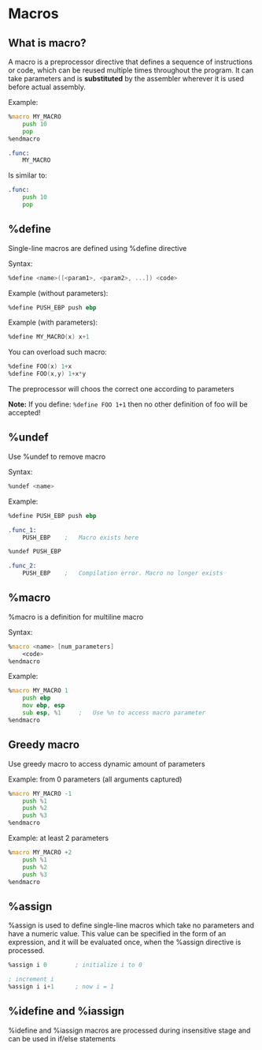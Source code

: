 # Macros

## What is macro?

A macro is a preprocessor directive that defines a sequence of instructions or code, which can be reused multiple times throughout the program. It can take parameters and is **substituted** by the assembler wherever it is used before actual assembly.

Example:
```asm
%macro MY_MACRO
    push 10
    pop
%endmacro

.func:
    MY_MACRO
```

Is similar to: 
```asm
.func:
    push 10
    pop
```

## %define 

Single-line macros are defined using %define directive

Syntax:
```asm
%define <name>([<param1>, <param2>, ...]) <code>
```

Example (without parameters):
```asm
%define PUSH_EBP push ebp
```

Example (with parameters):
```asm
%define MY_MACRO(x) x+1
```

You can overload such macro:
```asm
%define FOO(x) 1+x 
%define FOO(x,y) 1+x*y
```

The preprocessor will choos the correct one according to parameters

**Note:** If you define: ``` %define FOO 1+1 ``` then no other definition of foo will be accepted!

## %undef

Use %undef to remove macro

Syntax:
```asm
%undef <name>
```

Example:
```asm
%define PUSH_EBP push ebp

.func_1:
    PUSH_EBP    ;   Macro exists here

%undef PUSH_EBP

.func_2:
    PUSH_EBP    ;   Compilation error. Macro no longer exists
```

## %macro

%macro is a definition for multiline macro

Syntax:
```asm
%macro <name> [num_parameters]
    <code>
%endmacro
```

Example:
```asm
%macro MY_MACRO 1
    push ebp 
    mov ebp, esp 
    sub esp, %1     ;   Use %n to access macro parameter 
%endmacro
```

## Greedy macro

Use greedy macro to access dynamic amount of parameters

Example: from 0 parameters (all arguments captured)
```asm
%macro MY_MACRO -1
    push %1
    push %2
    push %3
%endmacro
```

Example: at least 2 parameters
```asm
%macro MY_MACRO +2
    push %1
    push %2
    push %3
%endmacro
```

## %assign

%assign is used to define single-line macros which take no parameters and have a numeric value. This value can be specified in the form of an expression, and it will be evaluated once, when the %assign directive is processed.

```asm
%assign i 0        ; initialize i to 0

; increment i
%assign i i+1      ; now i = 1
```

## %idefine and %iassign

%idefine and %iassign macros are processed during insensitive stage and can be used in if/else statements